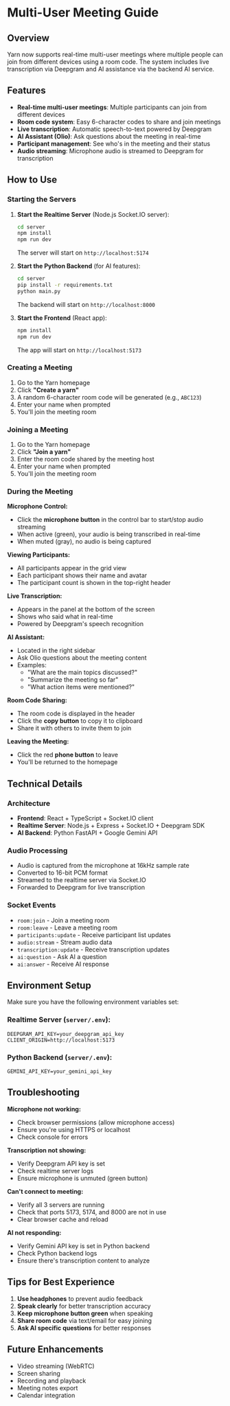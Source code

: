# Multi-User Meeting Guide

## Overview
Yarn now supports real-time multi-user meetings where multiple people can join from different devices using a room code. The system includes live transcription via Deepgram and AI assistance via the backend AI service.

## Features
- **Real-time multi-user meetings**: Multiple participants can join from different devices
- **Room code system**: Easy 6-character codes to share and join meetings
- **Live transcription**: Automatic speech-to-text powered by Deepgram
- **AI Assistant (Olio)**: Ask questions about the meeting in real-time
- **Participant management**: See who's in the meeting and their status
- **Audio streaming**: Microphone audio is streamed to Deepgram for transcription

## How to Use

### Starting the Servers

1. **Start the Realtime Server** (Node.js Socket.IO server):
   ```bash
   cd server
   npm install
   npm run dev
   ```
   The server will start on `http://localhost:5174`

2. **Start the Python Backend** (for AI features):
   ```bash
   cd server
   pip install -r requirements.txt
   python main.py
   ```
   The backend will start on `http://localhost:8000`

3. **Start the Frontend** (React app):
   ```bash
   npm install
   npm run dev
   ```
   The app will start on `http://localhost:5173`

### Creating a Meeting

1. Go to the Yarn homepage
2. Click **"Create a yarn"**
3. A random 6-character room code will be generated (e.g., `ABC123`)
4. Enter your name when prompted
5. You'll join the meeting room

### Joining a Meeting

1. Go to the Yarn homepage
2. Click **"Join a yarn"**
3. Enter the room code shared by the meeting host
4. Enter your name when prompted
5. You'll join the meeting room

### During the Meeting

**Microphone Control:**
- Click the **microphone button** in the control bar to start/stop audio streaming
- When active (green), your audio is being transcribed in real-time
- When muted (gray), no audio is being captured

**Viewing Participants:**
- All participants appear in the grid view
- Each participant shows their name and avatar
- The participant count is shown in the top-right header

**Live Transcription:**
- Appears in the panel at the bottom of the screen
- Shows who said what in real-time
- Powered by Deepgram's speech recognition

**AI Assistant:**
- Located in the right sidebar
- Ask Olio questions about the meeting content
- Examples:
  - "What are the main topics discussed?"
  - "Summarize the meeting so far"
  - "What action items were mentioned?"

**Room Code Sharing:**
- The room code is displayed in the header
- Click the **copy button** to copy it to clipboard
- Share it with others to invite them to join

**Leaving the Meeting:**
- Click the red **phone button** to leave
- You'll be returned to the homepage

## Technical Details

### Architecture
- **Frontend**: React + TypeScript + Socket.IO client
- **Realtime Server**: Node.js + Express + Socket.IO + Deepgram SDK
- **AI Backend**: Python FastAPI + Google Gemini API

### Audio Processing
- Audio is captured from the microphone at 16kHz sample rate
- Converted to 16-bit PCM format
- Streamed to the realtime server via Socket.IO
- Forwarded to Deepgram for live transcription

### Socket Events
- `room:join` - Join a meeting room
- `room:leave` - Leave a meeting room
- `participants:update` - Receive participant list updates
- `audio:stream` - Stream audio data
- `transcription:update` - Receive transcription updates
- `ai:question` - Ask AI a question
- `ai:answer` - Receive AI response

## Environment Setup

Make sure you have the following environment variables set:

### Realtime Server (`server/.env`):
```
DEEPGRAM_API_KEY=your_deepgram_api_key
CLIENT_ORIGIN=http://localhost:5173
```

### Python Backend (`server/.env`):
```
GEMINI_API_KEY=your_gemini_api_key
```

## Troubleshooting

**Microphone not working:**
- Check browser permissions (allow microphone access)
- Ensure you're using HTTPS or localhost
- Check console for errors

**Transcription not showing:**
- Verify Deepgram API key is set
- Check realtime server logs
- Ensure microphone is unmuted (green button)

**Can't connect to meeting:**
- Verify all 3 servers are running
- Check that ports 5173, 5174, and 8000 are not in use
- Clear browser cache and reload

**AI not responding:**
- Verify Gemini API key is set in Python backend
- Check Python backend logs
- Ensure there's transcription content to analyze

## Tips for Best Experience

1. **Use headphones** to prevent audio feedback
2. **Speak clearly** for better transcription accuracy
3. **Keep microphone button green** when speaking
4. **Share room code** via text/email for easy joining
5. **Ask AI specific questions** for better responses

## Future Enhancements
- Video streaming (WebRTC)
- Screen sharing
- Recording and playback
- Meeting notes export
- Calendar integration

